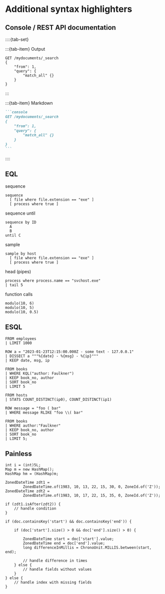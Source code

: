 # Additional syntax highlighters


## Console / REST API documentation

::::{tab-set}

:::{tab-item} Output

```console
GET /mydocuments/_search
{
    "from": 1,
    "query": {
        "match_all" {}
    }
}
```

:::

:::{tab-item} Markdown

````markdown
```console
GET /mydocuments/_search
{
    "from": 1,
    "query": {
        "match_all" {}
    }
}
```
````
::::

## EQL

sequence
```eql
sequence
  [ file where file.extension == "exe" ]
  [ process where true ]
```

sequence until

```eql
sequence by ID
  A
  B
until C
```
sample

```eql
sample by host
  [ file where file.extension == "exe" ]
  [ process where true ]
```
head (pipes)
```eql
process where process.name == "svchost.exe"
| tail 5
```
function calls

```eql
modulo(10, 6)
modulo(10, 5)
modulo(10, 0.5)
```



 ## ESQL


```esql
FROM employees
| LIMIT 1000
```

```esql
ROW a = "2023-01-23T12:15:00.000Z - some text - 127.0.0.1"
| DISSECT a """%{date} - %{msg} - %{ip}"""
| KEEP date, msg, ip
```

```esql
FROM books
| WHERE KQL("author: Faulkner")
| KEEP book_no, author
| SORT book_no
| LIMIT 5
```

```esql
FROM hosts
| STATS COUNT_DISTINCT(ip0), COUNT_DISTINCT(ip1)
```

```esql
ROW message = "foo ( bar"
| WHERE message RLIKE "foo \\( bar"
```

```esql
FROM books
| WHERE author:"Faulkner"
| KEEP book_no, author
| SORT book_no
| LIMIT 5;
```

## Painless

```painless
int i = (int)5L;
Map m = new HashMap();
HashMap hm = (HashMap)m;
```

```painless
ZonedDateTime zdt1 =
        ZonedDateTime.of(1983, 10, 13, 22, 15, 30, 0, ZoneId.of('Z'));
ZonedDateTime zdt2 =
        ZonedDateTime.of(1983, 10, 17, 22, 15, 35, 0, ZoneId.of('Z'));

if (zdt1.isAfter(zdt2)) {
    // handle condition
}
```

```painless
if (doc.containsKey('start') && doc.containsKey('end')) {

    if (doc['start'].size() > 0 && doc['end'].size() > 0) {

        ZonedDateTime start = doc['start'].value;
        ZonedDateTime end = doc['end'].value;
        long differenceInMillis = ChronoUnit.MILLIS.between(start, end);

        // handle difference in times
    } else {
        // handle fields without values
    }
} else {
    // handle index with missing fields
}
```